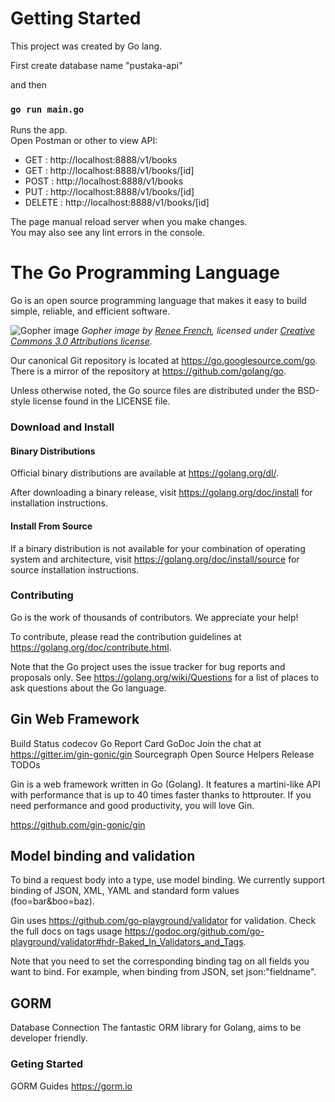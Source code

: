 # Getting Started

This project was created by Go lang.

First create database name "pustaka-api"

and then

### `go run main.go`

Runs the app.\
Open Postman or other to view API:
- GET : http://localhost:8888/v1/books
- GET : http://localhost:8888/v1/books/[id]
- POST : http://localhost:8888/v1/books
- PUT : http://localhost:8888/v1/books/[id]
- DELETE : http://localhost:8888/v1/books/[id]

The page manual reload server when you make changes.\
You may also see any lint errors in the console.

# The Go Programming Language

Go is an open source programming language that makes it easy to build simple,
reliable, and efficient software.

![Gopher image](https://golang.org/doc/gopher/fiveyears.jpg)
*Gopher image by [Renee French][rf], licensed under [Creative Commons 3.0 Attributions license][cc3-by].*

Our canonical Git repository is located at https://go.googlesource.com/go.
There is a mirror of the repository at https://github.com/golang/go.

Unless otherwise noted, the Go source files are distributed under the
BSD-style license found in the LICENSE file.

### Download and Install

#### Binary Distributions

Official binary distributions are available at https://golang.org/dl/.

After downloading a binary release, visit https://golang.org/doc/install
for installation instructions.

#### Install From Source

If a binary distribution is not available for your combination of
operating system and architecture, visit
https://golang.org/doc/install/source
for source installation instructions.

### Contributing

Go is the work of thousands of contributors. We appreciate your help!

To contribute, please read the contribution guidelines at https://golang.org/doc/contribute.html.

Note that the Go project uses the issue tracker for bug reports and
proposals only. See https://golang.org/wiki/Questions for a list of
places to ask questions about the Go language.

[rf]: https://reneefrench.blogspot.com/
[cc3-by]: https://creativecommons.org/licenses/by/3.0/

## Gin Web Framework

Build Status codecov Go Report Card GoDoc Join the chat at https://gitter.im/gin-gonic/gin Sourcegraph Open Source Helpers Release TODOs

Gin is a web framework written in Go (Golang). It features a martini-like API with performance that is up to 40 times faster thanks to httprouter. If you need performance and good productivity, you will love Gin.

https://github.com/gin-gonic/gin

## Model binding and validation
To bind a request body into a type, use model binding. We currently support binding of JSON, XML, YAML and standard form values (foo=bar&boo=baz).

Gin uses https://github.com/go-playground/validator for validation. Check the full docs on tags usage https://godoc.org/github.com/go-playground/validator#hdr-Baked_In_Validators_and_Tags.

Note that you need to set the corresponding binding tag on all fields you want to bind. For example, when binding from JSON, set json:"fieldname".

## GORM
Database Connection
The fantastic ORM library for Golang, aims to be developer friendly.

###  Geting Started
GORM Guides https://gorm.io

